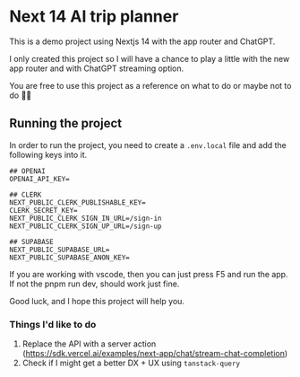 # Next 14 AI trip planner
This is a demo project using Nextjs 14 with the app router and ChatGPT.

I only created this project so I will have a chance to play a little with the new app router and with ChatGPT streaming option.

You are free to use this project as a reference on what to do or maybe not to do 😵‍💫

## Running the project
In order to run the project, you need to create a `.env.local` file and add the following keys into it.

```
## OPENAI
OPENAI_API_KEY=

## CLERK
NEXT_PUBLIC_CLERK_PUBLISHABLE_KEY=
CLERK_SECRET_KEY=
NEXT_PUBLIC_CLERK_SIGN_IN_URL=/sign-in
NEXT_PUBLIC_CLERK_SIGN_UP_URL=/sign-up

## SUPABASE
NEXT_PUBLIC_SUPABASE_URL=
NEXT_PUBLIC_SUPABASE_ANON_KEY=
```

If you are working with vscode, then you can just press F5 and run the app.
If not the pnpm run dev, should work just fine.

Good luck, and I hope this project will help you.

### Things I'd like to do
1. Replace the API with a server action (https://sdk.vercel.ai/examples/next-app/chat/stream-chat-completion)
2. Check if I might get a better DX + UX using `tanstack-query`